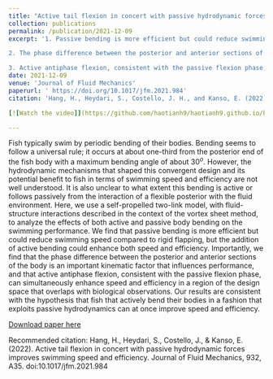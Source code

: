```yaml
---
title: "Active tail flexion in concert with passive hydrodynamic forces improves swimming speed and efficiency"
collection: publications
permalink: /publication/2021-12-09
excerpt: '1. Passive bending is more efficient but could reduce swimming speed compared to rigid flapping, but the addition of active bending could enhance both speed and efficiency; 

2. The phase difference between the posterior and anterior sections of the body is an important kinematic factor that influences performance;

3. Active antiphase flexion, consistent with the passive flexion phase, can simultaneously enhance speed and efficiency in a region of the design space that overlaps with biological observations.'
date: 2021-12-09
venue: 'Journal of Fluid Mechanics'
paperurl: ' https://doi.org/10.1017/jfm.2021.984'
citation: 'Hang, H., Heydari, S., Costello, J. H., and Kanso, E. (2022). Active tail flexion in concert with passive hydrodynamic forces improves swimming speed and efficiency.'

[![Watch the video]](https://github.com/haotianh9/haotianh9.github.io/blob/master/files/Movie%201.m4v)

---
```




Fish typically swim by periodic bending of their bodies. Bending seems to follow a universal rule; it occurs at about one-third from the posterior end of the fish body with a maximum bending angle of about $30^o$. However, the hydrodynamic mechanisms that shaped this convergent design and its potential benefit to fish in terms of swimming speed and efficiency are not well understood. It is also unclear to what extent this bending is active or follows passively from the interaction of a flexible posterior with the fluid environment. Here, we use a self-propelled two-link model, with fluid-structure interactions described in the context of the vortex sheet method, to analyze the effects of both active and passive body bending on the swimming performance. We find that passive bending is more efficient but could reduce swimming speed compared to rigid flapping, but the addition of active bending could enhance both speed and efficiency. Importantly, we find that the phase difference between the posterior and anterior sections of the body is an important kinematic factor that influences performance, and that active antiphase flexion, consistent with the passive flexion phase, can simultaneously enhance speed and efficiency in a region of the design space that overlaps with biological observations. Our results are consistent with the hypothesis that fish that actively bend their bodies in a fashion that exploits passive hydrodynamics can at once improve speed and efficiency. 

[Download paper here](https://doi.org/10.1017/jfm.2021.984)

Recommended citation: Hang, H., Heydari, S., Costello, J., & Kanso, E. (2022). Active tail flexion in concert with passive hydrodynamic forces improves swimming speed and efficiency. Journal of Fluid Mechanics, 932, A35. doi:10.1017/jfm.2021.984
